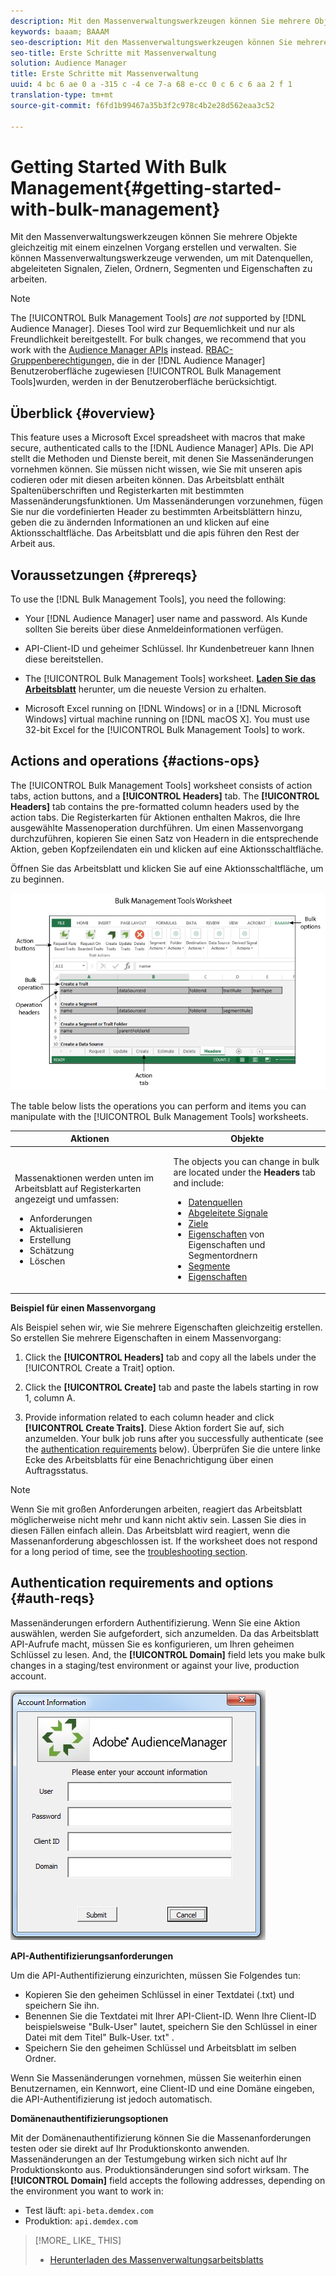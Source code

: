 ```yaml
---
description: Mit den Massenverwaltungswerkzeugen können Sie mehrere Objekte gleichzeitig mit einem einzelnen Vorgang erstellen und verwalten. Sie können Massenverwaltungswerkzeuge verwenden, um mit Datenquellen, abgeleiteten Signalen, Zielen, Ordnern, Segmenten und Eigenschaften zu arbeiten.
keywords: baaam; BAAAM
seo-description: Mit den Massenverwaltungswerkzeugen können Sie mehrere Objekte gleichzeitig mit einem einzelnen Vorgang erstellen und verwalten. Sie können Massenverwaltungswerkzeuge verwenden, um mit Datenquellen, abgeleiteten Signalen, Zielen, Ordnern, Segmenten und Eigenschaften zu arbeiten.
seo-title: Erste Schritte mit Massenverwaltung
solution: Audience Manager
title: Erste Schritte mit Massenverwaltung
uuid: 4 bc 6 ae 0 a -315 c -4 ce 7-a 68 e-cc 0 c 6 c 6 aa 2 f 1
translation-type: tm+mt
source-git-commit: f6fd1b99467a35b3f2c978c4b2e28d562eaa3c52

---
```



# Getting Started With Bulk Management{#getting-started-with-bulk-management}

Mit den Massenverwaltungswerkzeugen können Sie mehrere Objekte gleichzeitig mit einem einzelnen Vorgang erstellen und verwalten. Sie können Massenverwaltungswerkzeuge verwenden, um mit Datenquellen, abgeleiteten Signalen, Zielen, Ordnern, Segmenten und Eigenschaften zu arbeiten.

<!-- 

c_bulk_start.xml

 -->

>[!NOTE]
>
>The [!UICONTROL Bulk Management Tools] *are not* supported by [!DNL Audience Manager]. Dieses Tool wird zur Bequemlichkeit und nur als Freundlichkeit bereitgestellt. For bulk changes, we recommend that you work with the [Audience Manager APIs](../../api/rest-api-main/aam-api-getting-started.md) instead. [RBAC-Gruppenberechtigungen,](../../features/administration/administration-overview.md) die in der [!DNL Audience Manager] Benutzeroberfläche zugewiesen [!UICONTROL Bulk Management Tools]wurden, werden in der Benutzeroberfläche berücksichtigt.

## Überblick {#overview}

This feature uses a Microsoft Excel spreadsheet with macros that make secure, authenticated calls to the [!DNL Audience Manager] APIs. Die API stellt die Methoden und Dienste bereit, mit denen Sie Massenänderungen vornehmen können. Sie müssen nicht wissen, wie Sie mit unseren apis codieren oder mit diesen arbeiten können. Das Arbeitsblatt enthält Spaltenüberschriften und Registerkarten mit bestimmten Massenänderungsfunktionen. Um Massenänderungen vorzunehmen, fügen Sie nur die vordefinierten Header zu bestimmten Arbeitsblättern hinzu, geben die zu ändernden Informationen an und klicken auf eine Aktionsschaltfläche. Das Arbeitsblatt und die apis führen den Rest der Arbeit aus.

## Voraussetzungen {#prereqs}

To use the [!DNL Bulk Management Tools], you need the following:

* Your [!DNL Audience Manager] user name and password. Als Kunde sollten Sie bereits über diese Anmeldeinformationen verfügen.
* API-Client-ID und geheimer Schlüssel. Ihr Kundenbetreuer kann Ihnen diese bereitstellen.
* The [!UICONTROL Bulk Management Tools] worksheet. **[Laden Sie das Arbeitsblatt](assets/BAAAM_August_2018.xlsm)** herunter, um die neueste Version zu erhalten.

* Microsoft Excel running on [!DNL Windows] or in a [!DNL Microsoft Windows] virtual machine running on [!DNL macOS X]. You must use 32-bit Excel for the [!UICONTROL Bulk Management Tools] to work.

## Actions and operations {#actions-ops}

The [!UICONTROL Bulk Management Tools] worksheet consists of action tabs, action buttons, and a **[!UICONTROL Headers]** tab. The **[!UICONTROL Headers]** tab contains the pre-formatted column headers used by the action tabs. Die Registerkarten für Aktionen enthalten Makros, die Ihre ausgewählte Massenoperation durchführen. Um einen Massenvorgang durchzuführen, kopieren Sie einen Satz von Headern in die entsprechende Aktion, geben Kopfzeilendaten ein und klicken auf eine Aktionsschaltfläche.

Öffnen Sie das Arbeitsblatt und klicken Sie auf eine Aktionsschaltfläche, um zu beginnen.

![](assets/bamwrkbk.png)

The table below lists the operations you can perform and items you can manipulate with the [!UICONTROL Bulk Management Tools] worksheets.

<table id="table_B9B3E09B692E42BAA52FB32C18B00709"> 
 <thead> 
  <tr> 
   <th colname="col1" class="entry"> Aktionen </th> 
   <th colname="col2" class="entry"> Objekte </th> 
  </tr> 
 </thead>
 <tbody> 
  <tr> 
   <td colname="col1"> <p>Massenaktionen werden unten im Arbeitsblatt auf Registerkarten angezeigt und umfassen: </p> <p> 
     <ul id="ul_49F46B9E00C045D29E40258EB7BDCFBB"> 
      <li id="li_193C41EA19EF4D738FBA037D2BF9B05C">Anforderungen </li> 
      <li id="li_5BE2E13D839F4958AAA5C01B7EFC5096">Aktualisieren </li> 
      <li id="li_4CCCC739795945DF8C89787F9A67EB88">Erstellung     </li> 
      <li id="li_C7D36D2BDF0448CEAF3A5EABE41038E8">Schätzung </li> 
      <li id="li_07A3E94326124A3092362D9896EB7732">Löschen </li> 
     </ul> </p> </td> 
   <td colname="col2"> <p>The objects you can change in bulk are located under the <b><span class="uicontrol"> Headers</span></b> tab and include: </p> <p> 
     <ul id="ul_A7A96F2B1B63430B9A1E1184AC5FA8F2"> 
      <li id="li_E3D9E2E190B04BE685337AC6140C371C"> <a href="../../features/datasources-list-and-settings.md#data-sources-list-and-settings"> Datenquellen</a> </li> 
      <li id="li_B645385E40684FA28770913EAF18CB2C"> <a href="../../features/derived-signals.md"> Abgeleitete Signale</a> </li> 
      <li id="li_9059F8C4A41A410899BDEFC76D3F5949"> <a href="../../features/destinations/destinations.md"> Ziele</a> </li> 
      <li id="li_BB5A445150754E53AA38C78461326932"> <a href="../../features/traits/trait-storage.md#trait-storage"> Eigenschaften</a> von Eigenschaften und Segmentordnern </li> 
      <li id="li_7A27DBF64E0945CF8AE8C96E8C6EDA09"> <a href="../../features/segments/segments-purpose.md"> Segmente</a> </li> 
      <li id="li_A4640A34930040DEA8555EAF0AE2A702"> <a href="../../features/traits/trait-details-page.md"> Eigenschaften</a> </li> 
     </ul> </p> </td> 
  </tr> 
 </tbody> 
</table>

**Beispiel für einen Massenvorgang**

Als Beispiel sehen wir, wie Sie mehrere Eigenschaften gleichzeitig erstellen. So erstellen Sie mehrere Eigenschaften in einem Massenvorgang:

1. Click the **[!UICONTROL Headers]** tab and copy all the labels under the [!UICONTROL Create a Trait] option.

2. Click the **[!UICONTROL Create]** tab and paste the labels starting in row 1, column A.
3. Provide information related to each column header and click **[!UICONTROL Create Traits]**. Diese Aktion fordert Sie auf, sich anzumelden. Your bulk job runs after you successfully authenticate (see the [authentication requirements](../../reference/bulk-management-tools/bulk-management-intro.md#auth-reqs) below). Überprüfen Sie die untere linke Ecke des Arbeitsblatts für eine Benachrichtigung über einen Auftragsstatus.

>[!NOTE]
>
>Wenn Sie mit großen Anforderungen arbeiten, reagiert das Arbeitsblatt möglicherweise nicht mehr und kann nicht aktiv sein. Lassen Sie dies in diesen Fällen einfach allein. Das Arbeitsblatt wird reagiert, wenn die Massenanforderung abgeschlossen ist. If the worksheet does not respond for a long period of time, see the [troubleshooting section](../../reference/bulk-management-tools/bulk-troubleshooting.md).

## Authentication requirements and options {#auth-reqs}

Massenänderungen erfordern Authentifizierung. Wenn Sie eine Aktion auswählen, werden Sie aufgefordert, sich anzumelden. Da das Arbeitsblatt API-Aufrufe macht, müssen Sie es konfigurieren, um Ihren geheimen Schlüssel zu lesen. And, the **[!UICONTROL Domain]** field lets you make bulk changes in a staging/test environment or against your live, production account.

![](assets/bamauth.png)

**API-Authentifizierungsanforderungen**

Um die API-Authentifizierung einzurichten, müssen Sie Folgendes tun:

* Kopieren Sie den geheimen Schlüssel in einer Textdatei (.txt) und speichern Sie ihn.
* Benennen Sie die Textdatei mit Ihrer API-Client-ID. Wenn Ihre Client-ID beispielsweise &quot;Bulk-User&quot; lautet, speichern Sie den Schlüssel in einer Datei mit dem Titel&quot; Bulk-User. txt&quot; .
* Speichern Sie den geheimen Schlüssel und Arbeitsblatt im selben Ordner.

Wenn Sie Massenänderungen vornehmen, müssen Sie weiterhin einen Benutzernamen, ein Kennwort, eine Client-ID und eine Domäne eingeben, die API-Authentifizierung ist jedoch automatisch.

**Domänenauthentifizierungsoptionen**

Mit der Domänenauthentifizierung können Sie die Massenanforderungen testen oder sie direkt auf Ihr Produktionskonto anwenden. Massenänderungen an der Testumgebung wirken sich nicht auf Ihr Produktionskonto aus. Produktionsänderungen sind sofort wirksam. The **[!UICONTROL Domain]** field accepts the following addresses, depending on the environment you want to work in:

* Test läuft: `api-beta.demdex.com`
* Produktion: `api.demdex.com`

>[!MORE_ LIKE_ THIS]
>
>* [Herunterladen des Massenverwaltungsarbeitsblatts](assets/BAAAM_August_2018.xlsm)

